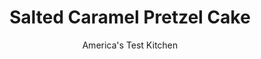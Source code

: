 ---
layout: ../../layouts/MarkdownPostLayout.astro
title: Salted Caramel Pretzel Cake
author: America's Test Kitchen
pubDate: 2023-03-15
description: "Pretzels and caramel are the perfect pair that makes this salted caramel pretzel cake both salty and sweet."
image_url: https://res.cloudinary.com/hksqkdlah/image/upload/ar_1:1,c_fill,dpr_2.0,f_auto,fl_lossy.progressive.strip_profile,g_faces:auto,q_auto:low,w_344/SFS_SaltedCaramelPretzelCake-62_l2lp3w
tags: ["Desserts or Baked Goods","Cakes"]
calories: 10166
protein: 12
carbohydrates: 137
fats: 
fiber: 1
ingredients: ["5 ounces thin, pretzel sticks, broken into roughly ½-inch pieces (2 cups)","1 1/4 cups, whole milk","6 , large egg whites","3 tablespoons, molasses","1 teaspoon, vanilla extract","1 3/4 cups (7 ounces), cake flour","1 1/2 cups (10½ ounces), granulated sugar","2 teaspoons, baking powder","2 teaspoons, table salt","14 tablespoons, unsalted butter, cut into 14 pieces and softened","12 tablespoons, unsalted butter, plus 12 tablespoons unsalted butter, softened","3 tablespoons, heavy cream","2 1/2 teaspoons, vanilla extract","1/4 teaspoon, table salt","3 cups (12 ounces), confectioners' sugar","1 (13.4-ounce) can, dulce de leche","1 1/4 cups, heavy cream, chilled","1 1/2 ounces thin, pretzel sticks, broken roughly in half (1 cup)","8 small, pretzel twists"]
serves: 10
time: "2¾ hours, plus 2¼ hours cooling and 1¼ hours chilling"
instructions: ["FOR THE CAKE: Adjust oven rack to middle position and heat oven to 350 degrees. Grease two 9-inch round cake pans, line with parchment paper, and grease parchment. Process pretzels in food processor until finely ground, 1 to 2 minutes; set aside.","Whisk milk, egg whites, molasses, and vanilla together in 4-cup liquid measuring cup. Using stand mixer fitted with paddle, mix flour, sugar, baking powder, salt, and pretzels on low speed until combined. Add butter, 1 piece at a time, and mix until only pea-size pieces remain, about 1 minute.","Add half of milk mixture, increase speed to medium-high, and beat until light and fluffy, about 1 minute. Reduce speed to medium-low, add remaining milk mixture, and beat until incorporated, about 30 seconds (batter may look slightly curdled). Give batter final stir by hand. Divide batter evenly between prepared pans and smooth tops with rubber spatula.","Bake until tops of cakes are golden and toothpick inserted in center comes out clean, 25 to 30 minutes, switching and rotating pans halfway through baking. Let cakes cool in pans on wire rack for 10 minutes. Remove cakes from pans, discarding parchment, and let cool completely on rack, about 2 hours.","FOR THE FROSTING: Melt 12 tablespoons butter in 10-inch skillet over medium-high heat. Continue to cook, swirling skillet and stirring often with rubber spatula, until butter is dark golden brown and has nutty aroma, about 3 minutes longer. Transfer browned butter to small heatproof bowl. Let cool for 30 minutes at room temperature.","Using stand mixer fitted with paddle, beat browned butter, cream, vanilla, salt, and remaining 12 tablespoons butter on medium-high speed until smooth, about 1 minute. Reduce speed to medium-low, slowly add sugar, and beat until incorporated and smooth, about 2 minutes.","Increase speed to medium-high and beat until frosting is light and fluffy, about 5 minutes. Measure out 1¼ cups frosting and set aside. (Frosting can be refrigerated for up to 3 days. Let soften at room temperature, about 2 hours, then rewhip on medium speed until smooth, 2 to 5 minutes.)","FOR THE FILLING: Measure out ¼ cup dulce de leche and set aside. Using stand mixer fitted with whisk attachment, whip cream and remaining dulce de leche on low speed until combined, about 1 minute. Increase speed to medium-high and whip until stiff peaks form, 2½ to 3 minutes (do not overwhip).","Using long serrated knife, cut horizontal line along sides of each cake layer; following scored line, cut each layer into 2 even layers. Place 1 cake layer on platter. Spread 1 cup filling evenly over top, right to edge of cake. Repeat with 2 more cake layers, pressing lightly to adhere and spreading 1 cup filling evenly over each layer. Top with remaining cake layer. Refrigerate for 45 minutes.","Spread thin layer of remaining frosting over top and sides of cake. Refrigerate until frosting is firm, 30 to 45 minutes. Spread remaining frosting evenly over top and sides of cake. Arrange pretzel sticks upright along bottom of cake.","Fill pastry bag fitted with large closed star tip with reserved 1¼ cups frosting. Pipe 8 rosettes around top edge of cake. Place pretzel twists between rosettes. Microwave reserved ¼ cup dulce de leche in small bowl at 50 percent power for 30 seconds, then transfer to clean pastry bag. Cut ⅛ inch slit in tip of bag. Pipe dulce de leche in circles in center of cake. Serve."]
nutrition: ["439 mg Potassium","289 mg Phosphorus","256 mg Calcium","3 mg Iron","46 mg Magnesium","672 mg Sodium","1 mg Zinc","47 g Fat","3 mg Niacin (B3)","12 g Monounsaturated","2 g Polyunsaturated","1 mg Vitamin C","1 µg Vitamin D","140 mg Cholesterol","29 g Saturated","1 g Trans","1 g Fiber","27 µg Folic acid","80 µg Folate (food)","90 g Sugars","5 µg Vitamin K","87 g Water","137 g Carbs","126 µg Folate equivalent (total)","12 g Protein","1 mg Vitamin E","435 µg Vitamin A","1016 kcal Energy","86 g Sugars, added","10166 calories"]
notes: ""
---